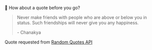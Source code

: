 📣 How about a quote before you go?

> Never make friends with people who are above or below you in status. Such friendships will never give you any happiness.
>
> <p>- Chanakya</p>

Quote requested from [Random Quotes API](https://github.com/lukePeavey/quotable)
